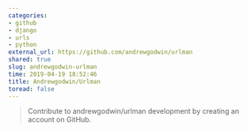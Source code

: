 ```yaml
---
categories:
- github
- django
- urls
- python
external_url: https://github.com/andrewgodwin/urlman
shared: true
slug: andrewgodwin-urlman
time: 2019-04-19 18:52:46
title: Andrewgodwin/Urlman
toread: false
---
```


> Contribute to andrewgodwin/urlman development by creating an account on GitHub.